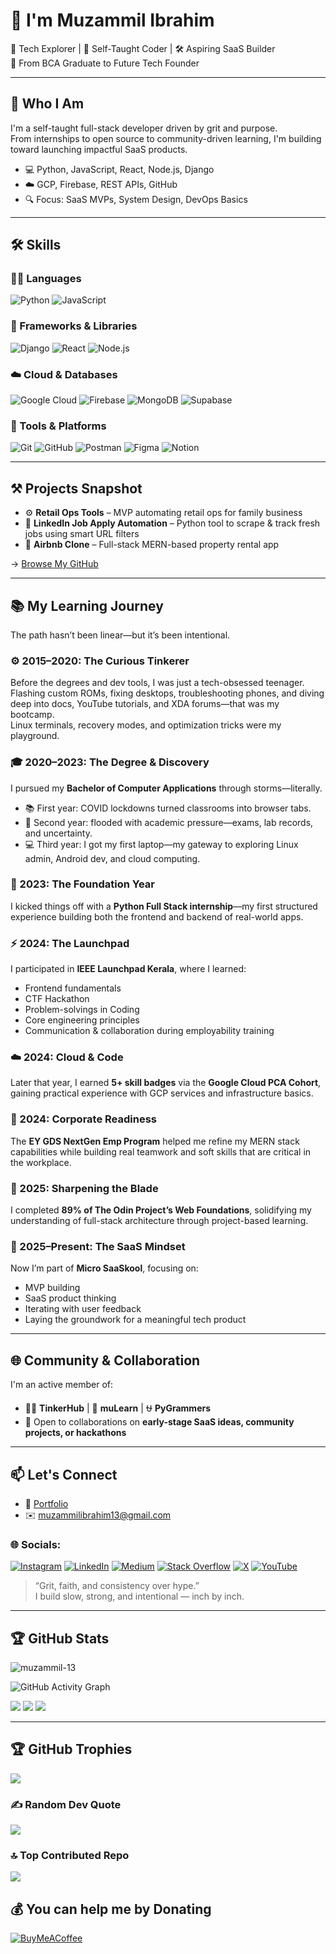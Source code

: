 # 👋 I'm Muzammil Ibrahim

🚀 Tech Explorer | 🧠 Self-Taught Coder | 🛠️ Aspiring SaaS Builder  
📍 From BCA Graduate to Future Tech Founder

---

## 🧩 Who I Am

I'm a self-taught full-stack developer driven by grit and purpose.  
From internships to open source to community-driven learning, I'm building toward launching impactful SaaS products.

- 💻 Python, JavaScript, React, Node.js, Django
- ☁️ GCP, Firebase, REST APIs, GitHub
- 🔍 Focus: SaaS MVPs, System Design, DevOps Basics

---

## 🛠️ Skills

### 🧑‍💻 Languages
![Python](https://img.shields.io/badge/-Python-3776AB?style=flat&logo=python&logoColor=white)
![JavaScript](https://img.shields.io/badge/-JavaScript-F7DF1E?style=flat&logo=javascript&logoColor=black)

### 🧱 Frameworks & Libraries
![Django](https://img.shields.io/badge/-Django-092E20?style=flat&logo=django&logoColor=white)
![React](https://img.shields.io/badge/-React-61DAFB?style=flat&logo=react&logoColor=black)
![Node.js](https://img.shields.io/badge/-Node.js-339933?style=flat&logo=node.js&logoColor=white)

### ☁️ Cloud & Databases
![Google Cloud](https://img.shields.io/badge/-GCP-4285F4?style=flat&logo=google-cloud&logoColor=white)
![Firebase](https://img.shields.io/badge/-Firebase-FFCA28?style=flat&logo=firebase&logoColor=black)
![MongoDB](https://img.shields.io/badge/-MongoDB-47A248?style=flat&logo=mongodb&logoColor=white)
![Supabase](https://img.shields.io/badge/-Supabase-3ECF8E?style=flat&logo=supabase&logoColor=white)

### 🧰 Tools & Platforms
![Git](https://img.shields.io/badge/-Git-F05032?style=flat&logo=git&logoColor=white)
![GitHub](https://img.shields.io/badge/-GitHub-181717?style=flat&logo=github&logoColor=white)
![Postman](https://img.shields.io/badge/-Postman-FF6C37?style=flat&logo=postman&logoColor=white)
![Figma](https://img.shields.io/badge/-Figma-F24E1E?style=flat&logo=figma&logoColor=white)
![Notion](https://img.shields.io/badge/-Notion-000000?style=flat&logo=notion&logoColor=white)

---

## ⚒️ Projects Snapshot

- ⚙️ **Retail Ops Tools** – MVP automating retail ops for family business  
- 🤖 **LinkedIn Job Apply Automation** – Python tool to scrape & track fresh jobs using smart URL filters  
- 🏡 **Airbnb Clone** – Full-stack MERN-based property rental app  

→ [Browse My GitHub](https://github.com/muzammil-13?tab=repositories)

---

## 📚 My Learning Journey

The path hasn’t been linear—but it’s been intentional.

### ⚙️ 2015–2020: The Curious Tinkerer

Before the degrees and dev tools, I was just a tech-obsessed teenager.  
Flashing custom ROMs, fixing desktops, troubleshooting phones, and diving deep into docs, YouTube tutorials, and XDA forums—that was my bootcamp.  
Linux terminals, recovery modes, and optimization tricks were my playground.

### 🎓 2020–2023: The Degree & Discovery

I pursued my **Bachelor of Computer Applications** through storms—literally.  
- 📚 First year: COVID lockdowns turned classrooms into browser tabs.  
- 🌊 Second year: flooded with academic pressure—exams, lab records, and uncertainty.  
- 💻 Third year: I got my first laptop—my gateway to exploring Linux admin, Android dev, and cloud computing.

### 🐍 2023: The Foundation Year

I kicked things off with a **Python Full Stack internship**—my first structured experience building both the frontend and backend of real-world apps.

### ⚡ 2024: The Launchpad

I participated in **IEEE Launchpad Kerala**, where I learned:  
- Frontend fundamentals  
- CTF Hackathon
- Problem-solvings in Coding
- Core engineering principles  
- Communication & collaboration during employability training  

### ☁️ 2024: Cloud & Code

Later that year, I earned **5+ skill badges** via the **Google Cloud PCA Cohort**, gaining practical experience with GCP services and infrastructure basics.

### 💼 2024: Corporate Readiness

The **EY GDS NextGen Emp Program** helped me refine my MERN stack capabilities while building real teamwork and soft skills that are critical in the workplace.

### 🚀 2025: Sharpening the Blade

I completed **89% of The Odin Project’s Web Foundations**, solidifying my understanding of full-stack architecture through project-based learning.

### 🧠 2025–Present: The SaaS Mindset

Now I’m part of **Micro SaaSkool**, focusing on:  
- MVP building  
- SaaS product thinking  
- Iterating with user feedback  
- Laying the groundwork for a meaningful tech product

---

## 🌐 Community & Collaboration

I'm an active member of:

- 🧑‍🚀 **TinkerHub** | 🧠 **muLearn** | ⛎ **PyGrammers**
- 🤝 Open to collaborations on **early-stage SaaS ideas, community projects, or hackathons**

---

## 📫 Let's Connect

- 📝 [Portfolio](https://muzammil-13.github.io)
- ✉️ muzammilibrahim13@gmail.com

### 🌐 Socials:

 [![Instagram](https://img.shields.io/badge/Instagram-%23E4405F.svg?logo=Instagram&logoColor=white)](https://instagram.com/_mzml13) [![LinkedIn](https://img.shields.io/badge/LinkedIn-%230077B5.svg?logo=linkedin&logoColor=white)](https://linkedin.com/in/muzammil-ibrahim-pm) [![Medium](https://img.shields.io/badge/Medium-12100E?logo=medium&logoColor=white)](https://medium.com/@muzammilibrahim13) [![Stack Overflow](https://img.shields.io/badge/-Stackoverflow-FE7A16?logo=stack-overflow&logoColor=white)](https://stackoverflow.com/users/17174588/muzammil-ibrahim) [![X](https://img.shields.io/badge/X-black.svg?logo=X&logoColor=white)](https://x.com/_muzammil13) [![YouTube](https://img.shields.io/badge/YouTube-%23FF0000.svg?logo=YouTube&logoColor=white)](https://youtube.com/@_muzammil13)

> “Grit, faith, and consistency over hype.”  
> I build slow, strong, and intentional — inch by inch.

---

## 🏆 GitHub Stats

<p align="left"> <img src="https://komarev.com/ghpvc/?username=muzammil-13&label=Profile%20views&color=000000&style=flat" alt="muzammil-13" /> </p>

![GitHub Activity Graph](https://github-readme-activity-graph.vercel.app/graph?username=muzammil-13&bg_color=000000&color=16bb37&line=16bb37&point=ffffff&area=true&hide_border=true)

![](https://github-readme-stats.vercel.app/api?username=muzammil-13&theme=swift&hide_border=false&include_all_commits=true&count_private=true)
![](https://github-readme-streak-stats.herokuapp.com/?user=muzammil-13&theme=swift&hide_border=false)
![](https://github-readme-stats.vercel.app/api/top-langs/?username=muzammil-13&theme=swift&hide_border=false&include_all_commits=true&count_private=true&layout=compact)

---


## 🏆 GitHub Trophies

![](https://github-profile-trophy.vercel.app/?username=muzammil-13&theme=juicyfresh&no-frame=false&no-bg=true&margin-w=4)

### ✍️ Random Dev Quote

![](https://quotes-github-readme.vercel.app/api?type=horizontal&theme=light)

### 🔝 Top Contributed Repo

![](https://github-contributor-stats.vercel.app/api?username=muzammil-13&limit=5&theme=dark&combine_all_yearly_contributions=true)

## 💰 You can help me by Donating

  [![BuyMeACoffee](https://img.shields.io/badge/Buy%20Me%20a%20Coffee-ffdd00?style=for-the-badge&logo=buy-me-a-coffee&logoColor=black)](https://buymeacoffee.com/muzammil_13)

